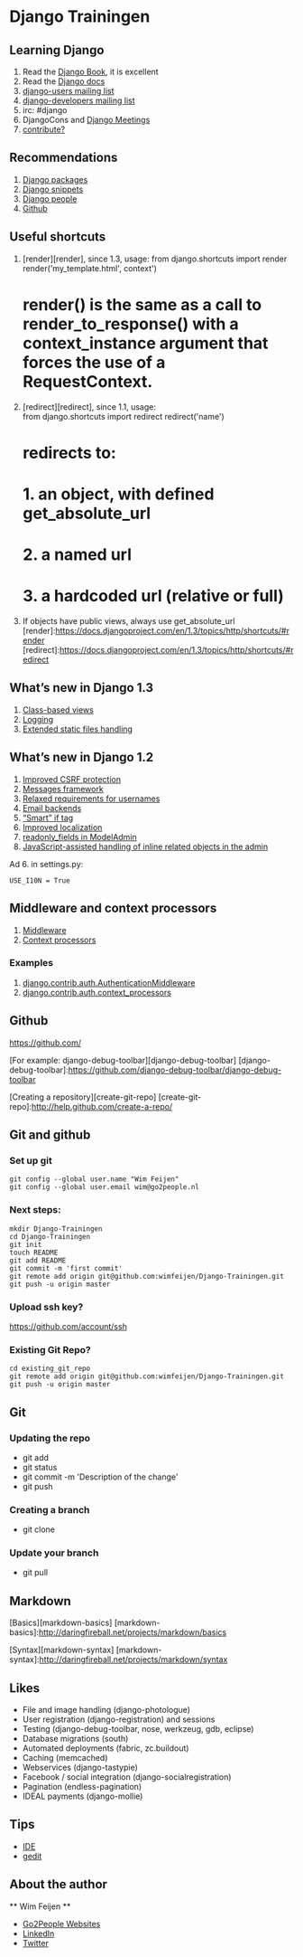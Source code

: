 Django Trainingen
=================

Learning Django
------------
1. Read the [Django Book][book], it is excellent
2. Read the [Django docs][docs]
3. [django-users mailing list][django-users]
4. [django-developers mailing list][django-developers]
5. irc: #django
6. DjangoCons and [Django Meetings][meetings]
7. [contribute?][contribute]

[book]:http://www.djangobook.com/en/2.0/
[docs]:https://docs.djangoproject.com/en/1.3/
[django-users]:http://groups.google.com/group/django-users
[django-developers]:http://groups.google.com/group/django-developers
[meetings]:http://wiki.python.org/moin/DjangoMeetingNL
[contribute]:https://docs.djangoproject.com/en/1.3/#the-django-open-source-project

Recommendations
---------------
1. [Django packages][packages]
2. [Django snippets][snippets]
3. [Django people][people]
4. [Github][github]

[snippets]:http://djangosnippets.org/
[packages]:http://djangopackages.com/
[people]:http://djangopeople.net/
[github]:https://github.com

Useful shortcuts
----------------
1. [render][render], since 1.3, usage: 
    from django.shortcuts import render
    render('my_template.html', context')
    # render() is the same as a call to render_to_response() with a context_instance argument that forces the use of a RequestContext.

2. [redirect][redirect], since 1.1, usage:      
    from django.shortcuts import redirect
    redirect('name')
    # redirects to:
    # 1. an object, with defined get_absolute_url
    # 2. a named url
    # 3. a hardcoded url (relative or full)

3. If objects have public views, always use get_absolute_url
[render]:https://docs.djangoproject.com/en/1.3/topics/http/shortcuts/#render
[redirect]:https://docs.djangoproject.com/en/1.3/topics/http/shortcuts/#redirect

What’s new in Django 1.3
------------------------

1. [Class-based views][class-based-views]
2. [Logging][logging]
3. [Extended static files handling][static]

What’s new in Django 1.2
------------------------
1. [Improved CSRF protection][csrf]
2. [Messages framework][messages]
3. [Relaxed requirements for usernames][usernames]
4. [Email backends][email backends]
5. [“Smart” if tag][if]
6. [Improved localization][l10n]
7. [readonly_fields in ModelAdmin][readonly]
8. [JavaScript-assisted handling of inline related objects in the admin][inline]

Ad 6. in settings.py:

    USE_I10N = True 

[class-based-views]:https://docs.djangoproject.com/en/1.3/topics/class-based-views/
[logging]:https://docs.djangoproject.com/en/1.3/topics/logging/
[static]:https://docs.djangoproject.com/en/1.3/ref/contrib/staticfiles/
[csrf]:https://docs.djangoproject.com/en/1.3/ref/contrib/csrf/
[messages]:https://docs.djangoproject.com/en/1.3/ref/contrib/messages/
[usernames]:https://docs.djangoproject.com/en/dev/releases/1.2/#relaxed-requirements-for-usernames
[email backends]:https://docs.djangoproject.com/en/dev/topics/email/#topic-email-backends
[if]:https://docs.djangoproject.com/en/dev/releases/1.2/#smart-if-tag
[l10n]:https://docs.djangoproject.com/en/dev/topics/i18n/localization/#format-localization
[readonly]:https://docs.djangoproject.com/en/dev/releases/1.2/#readonly-fields-in-modeladmin
[inline]: https://docs.djangoproject.com/en/dev/releases/1.2/#javascript-assisted-handling-of-inline-related-objects-in-the-admin


Middleware and context processors
------------------------

1. [Middleware][middleware]
2. [Context processors][context_processors]

### Examples
1. [django.contrib.auth.AuthenticationMiddleware][auth-middleware]
2. [django.contrib.auth.context_processors][auth-processor]

[middleware]:https://docs.djangoproject.com/en/1.3/topics/http/middleware/
[context_processors]:https://docs.djangoproject.com/en/dev/ref/templates/api/#writing-your-own-context-processors

[auth-middleware]:https://github.com/django/django/blob/master/django/contrib/auth/middleware.py
[auth-processor]:https://github.com/django/django/blob/master/django/contrib/auth/context_processors.py


Github
------
https://github.com/

[For example: django-debug-toolbar][django-debug-toolbar]
[django-debug-toolbar]:https://github.com/django-debug-toolbar/django-debug-toolbar

[Creating a repository][create-git-repo]
[create-git-repo]:http://help.github.com/create-a-repo/

Git and github
--------------
### Set up git
    git config --global user.name "Wim Feijen"
    git config --global user.email wim@go2people.nl
        
### Next steps:
    mkdir Django-Trainingen
    cd Django-Trainingen
    git init
    touch README
    git add README
    git commit -m 'first commit'
    git remote add origin git@github.com:wimfeijen/Django-Trainingen.git
    git push -u origin master

### Upload ssh key?
https://github.com/account/ssh
      
### Existing Git Repo?
    cd existing_git_repo
    git remote add origin git@github.com:wimfeijen/Django-Trainingen.git
    git push -u origin master

Git
---

### Updating the repo
- git add
- git status
- git commit -m 'Description of the change'
- git push

### Creating a branch
- git clone

### Update your branch
- git pull


Markdown
--------
[Basics][markdown-basics]
[markdown-basics]:http://daringfireball.net/projects/markdown/basics

[Syntax][markdown-syntax]
[markdown-syntax]:http://daringfireball.net/projects/markdown/syntax

Likes
-----
- File and image handling (django-photologue)
- User registration (django-registration) and sessions
- Testing (django-debug-toolbar, nose, werkzeug, gdb, eclipse)
- Database migrations (south)
- Automated deployments (fabric, zc.buildout)
- Caching (memcached)
- Webservices (django-tastypie)
- Facebook / social integration (django-socialregistration)
- Pagination (endless-pagination)
- IDEAL payments (django-mollie) 

Tips
----

- [IDE][ide]
- [gedit][gedit]

[ide]:http://groups.google.com/group/django-users/browse_thread/thread/6705476b48c146b6/b02b6b5c09a3af16?q=gedit&lnk=ol&
[gedit]:http://www.micahcarrick.com/gedit-as-a-django-ide-for-linux.html

About the author
----------------

** Wim Feijen **
- [Go2People Websites][go2people]
- [LinkedIn][linkedin]
- [Twitter][twitter]

[go2people]:http://www.go2people.nl
[linkedin]:http://www.linkedin.com/profile/view?id=10669566
[twitter]:http://twitter.com/#!/wimfeijen



